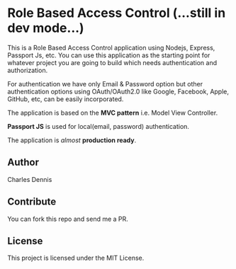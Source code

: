 # Role Based Access Control (...still in dev mode...)

This is a Role Based Access Control application using Nodejs, Express, Passport Js, etc.
You can use this application as the starting point for whatever project you are going to build which needs authentication and authorization.

For authentication we have only Email & Password option but other authentication options using OAuth/OAuth2.0 like Google, Facebook, Apple, GitHub, etc, can be easily incorporated.

The application is based on the **MVC pattern** i.e. Model View Controller.


**Passport JS** is used for local(email, password) authentication.

The application is _almost_ **production ready**.


## Author

Charles Dennis

## Contribute

You can fork this repo and send me a PR.

## License

This project is licensed under the MIT License.
